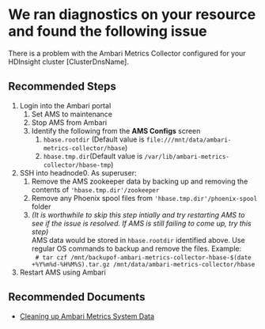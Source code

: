 <properties
    pageTitle="HDInsight Ambari Metrics Collector malfunction"
    description="Ambari Metrics Collector is not recieving metrics"
    infoBubbleText="Found recent Ambari Metrics Collector error. See details on the right."
    service="microsoft.hdinsight"
    resource="clusters"
    authors="nealbh"
    ms.author="nebhatta"
    displayOrder=""
    articleId="Hdi_AmbariMetricsCollector"
    diagnosticScenario="HDInsightAmbariMetricsCollectorInsight"
    selfHelpType="rca"
    supportTopicIds="32629007, 32629006, 32629024"
    resourceTags=""
    productPesIds="15078"
    cloudEnvironments="public"
/>

# We ran diagnostics on your resource and found the following issue

There is a problem with the Ambari Metrics Collector configured for your HDInsight cluster <!--$ClusterDnsName-->[ClusterDnsName]<!--/$ClusterDnsName-->.

## **Recommended Steps**

1.  Login into the Ambari portal  
    1.  Set AMS to maintenance  
    2.  Stop AMS from Ambari  
    3.  Identify the following from the **AMS Configs** screen  
        1.  `hbase.rootdir` (Default value is `file:///mnt/data/ambari-metrics-collector/hbase`)  
        2.  `hbase.tmp.dir`(Default value is `/var/lib/ambari-metrics-collector/hbase-tmp`)  
2. SSH into headnode0. As superuser:
    1. Remove the AMS zookeeper data by backing up and removing the contents of  `'hbase.tmp.dir'/zookeeper`
    2.  Remove any Phoenix spool files from `'hbase.tmp.dir'/phoenix-spool` folder 
    3. *(It is worthwhile to skip this step intially and try restarting AMS to see if the issue is resolved. If AMS is still failing to come up, try this step)*  
    AMS data would be stored in `hbase.rootdir` identified above. Use regular OS commands to backup and remove the files. Example:      
` # tar czf /mnt/backupof-ambari-metrics-collector-hbase-$(date +%Y%m%d-%H%M%S).tar.gz /mnt/data/ambari-metrics-collector/hbase`  
4.  Restart AMS using Ambari

## **Recommended Documents**

* [Cleaning up Ambari Metrics System Data](https://cwiki.apache.org/confluence/display/AMBARI/Cleaning+up+Ambari+Metrics+System+Data+-+2.4.0)
